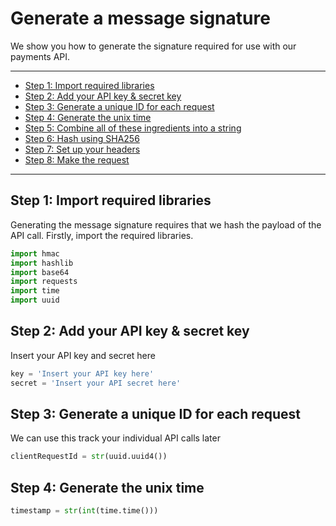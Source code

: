 # Generate a message signature


We show you how to generate the signature required for use with our payments API.

---

- [Step 1: Import required libraries](#step-1-import-required-libraries)
- [Step 2: Add your API key & secret key](#step-2-add-api-key-and-secret-key)
- [Step 3: Generate a unique ID for each request](#step-3-genetate-unique-id)
- [Step 4: Generate the unix time](#step-4-generate-unix-time)
- [Step 5: Combine all of these ingredients into a string](#step-5-combine-into-string)
- [Step 6: Hash using SHA256](#step-6-hash-using-sha256)
- [Step 7: Set up your headers](#step-7-set-up-headers)
- [Step 8: Make the request](#step-8-make-request)

---

## Step 1: Import required libraries

Generating the message signature requires that we hash the payload of the API call.
Firstly, import the required libraries.

```python
import hmac
import hashlib
import base64
import requests
import time
import uuid
```

## Step 2: Add your API key & secret key

Insert your API key and secret here

```python
key = 'Insert your API key here'
secret = 'Insert your API secret here'
```

## Step 3: Generate a unique ID for each request

We can use this track your individual API calls later

```python
clientRequestId = str(uuid.uuid4())
```

## Step 4: Generate the unix time

```python
timestamp = str(int(time.time()))
```


